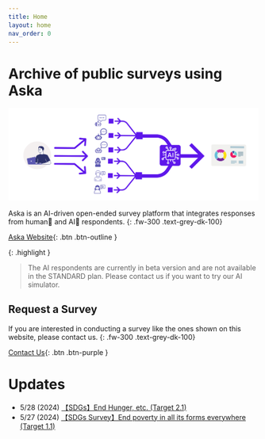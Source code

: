 ```yaml
---
title: Home
layout: home
nav_order: 0
---
```


# Archive of public surveys using <b>Aska</b>
<!-- {: .text-purple-000} -->

<div style="text-align: center;">
<img src="./assets/images/Aska_flow.svg" id="Aska-svg">
</div>

Aska is an AI-driven open-ended survey platform that integrates responses from human👫 and AI🤖 respondents.
{: .fw-300 .text-grey-dk-100}

[Aska Website](https://aska.systems){: .btn .btn-outline }

{: .highlight }
> The AI respondents are currently in beta version and are not available in the STANDARD plan. Please contact us if you want to try our AI simulator.

## Request a Survey
If you are interested in conducting a survey like the ones shown on this website, please contact us.
{: .fw-300 .text-grey-dk-100}

[Contact Us](https://aska-intelligence.com/#contact){: .btn .btn-purple }
<!-- {: .d-md-none .d-inline-block } -->


# Updates

- 5/28 (2024) [【SDGs】End Hunger, etc. (Target 2.1) ](posts/SDGs-Survey-Target-2-1)
- 5/27 (2024) [【SDGs Survey】End poverty in all its forms everywhere (Target 1.1) ](posts/SDGs-Survey-Target-1-1)

<!-- [Request a Survey](https://just-the-docs.com){: .btn .btn-outline } -->
<!-- [About Us](https://aska-intelligence.com){: .btn .btn-outline } -->
